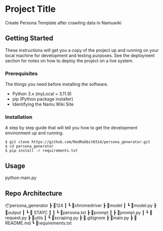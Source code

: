 # Project Title

Create Persona Template after crawling data in Namuwiki

## Getting Started

These instructions will get you a copy of the project up and running on your local machine for development and testing purposes. See the deployment section for notes on how to deploy the project on a live system.

### Prerequisites

The things you need before installing the software.

* Python 3.x (myLocal = 3.11.9)
* pip (Python package installer)
* Identifying the Namu Wiki Site

### Installation

A step by step guide that will tell you how to get the development environment up and running.

```
$ git clone https://github.com/RedRabbit0314/persona_generator.git
$ cd persona_generator
$ pip install -r requirements.txt
```

## Usage

python main.py

## Repo Architecture

📦persona_generator
 ┣ 📂124
 ┃ ┗ 📜chromedriver
 ┣ 📂model
 ┃ ┗ 📜model.py
 ┣ 📂output
 ┃ ┗ 📂 STAYC
 ┃ ┃ ┗ 📜persona.txt
 ┣ 📂prompt
 ┃ ┣ 📜prompt.py
 ┃ ┗ 📜request.py
 ┣ 📂utils
 ┃ ┗ 📜scraping.py
 ┣ 📜.gitignore
 ┣ 📜main.py
 ┣ 📜README.md
 ┗ 📜requirements.txt